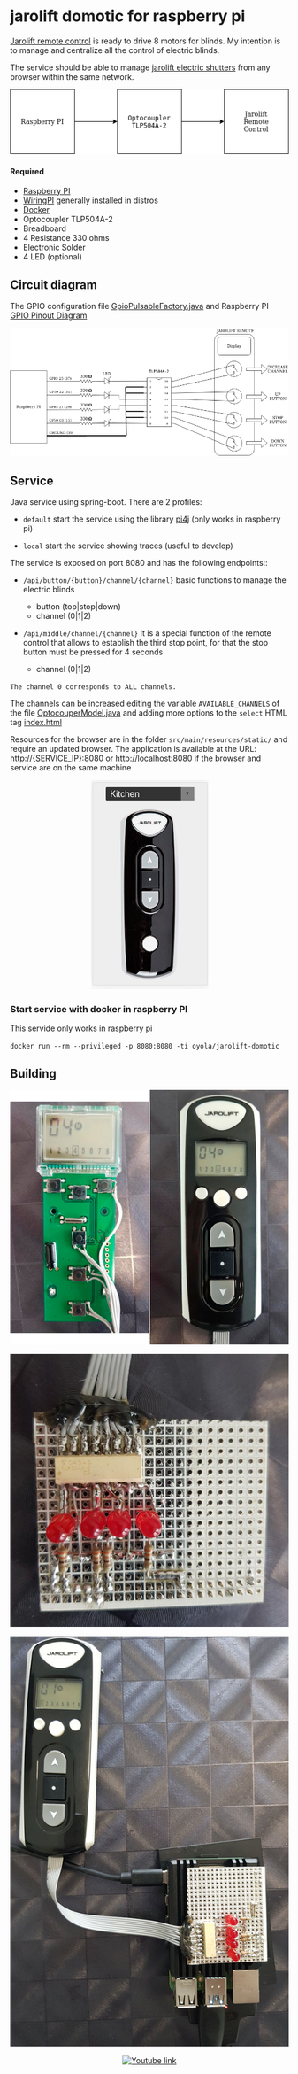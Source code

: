 # jarolift domotic for raspberry pi

[Jarolift remote control](https://www.jarolift.de/files/jarolift/manuals/handsender/en/Jarolift_TDRC_08_16_EN.pdf) is ready to drive 8 motors for blinds. My intention is to manage and centralize all the control of electric blinds.

The service should be able to manage [jarolift electric shutters](https://www.jarolift.de/rollladenmotoren.html) from any browser within the same network.

<p align="center">
   <img alt="proposal diagram" src="./.github/docs/proposal_diagram.png" />
</p>

#### Required

* [Raspberry PI](https://www.raspberrypi.org/)
* [WiringPI](http://wiringpi.com/) generally installed in distros
* [Docker](https://www.docker.com/blog/happy-pi-day-docker-raspberry-pi/)
* Optocoupler TLP504A-2
* Breadboard
* 4 Resistance 330 ohms
* Electronic Solder
* 4 LED (optional)

## Circuit diagram

The GPIO configuration file [GpioPulsableFactory.java](./src/main/java/com/jarolift/domotic/model/GpioPulsableFactory.java) 
and Raspberry PI [GPIO Pinout Diagram](https://pi4j.com/1.2/images/j8header-3b-plus.png) 

<p align="center">
   <img alt="circuit diagram" src="./.github/docs/circuit_diagram_wiringpi.png" />
</p>

## Service

Java service using spring-boot. There are 2 profiles:

* `default` start the service using the library [pi4j](https://pi4j.com/) (only works in raspberry pi)

* `local` start the service showing traces (useful to develop)

The service is exposed on port 8080 and has the following endpoints::

* `/api/button/{button}/channel/{channel}` basic functions to manage the electric blinds
    * button (top|stop|down)
    * channel (0|1|2)

* `/api/middle/channel/{channel}` It is a special function of the remote control that allows to establish the third stop point, for that the stop button must be pressed for 4 seconds
    * channel (0|1|2)
    
`The channel 0 corresponds to ALL channels.`
 
The channels can be increased editing the variable `AVAILABLE_CHANNELS` of the file [OptocouperModel.java](./src/main/java/com/jarolift/domotic/model/OptocouperModel.java)
and adding more options to the `select` HTML tag [index.html](./src/main/resources/static/index.html)

Resources for the browser are in the folder `src/main/resources/static/` and require an updated browser.
The application is available at the URL: http://{SERVICE_IP}:8080 or [http://localhost:8080](http://localhost:8080) if the browser and service are on the same machine

<p align="center">
   <img alt="browser resource" src="./.github/docs/browser.png" />
</p>

### Start service with docker in raspberry PI

This servide only works in raspberry pi

`docker run --rm --privileged -p 8080:8080 -ti oyola/jarolift-domotic`

## Building

<p align="center">
   <a href="./.github/docs/soldered_remote_fullhd.jpg" target="_blank">
      <img alt="sodeted remote" src="./.github/docs/remote.jpg" />
   </a>
</p>

<p align="center">
    <a href="./.github/docs/soldered_circuit_fullhd.jpg" target="_blank">
      <img alt="soldered circuit" src="./.github/docs/soldered_circuit.jpg" />
   </a>   
</p>

<p align="center">
   <img alt="circuit and remote" src="./.github/docs/circuit_and_remote.jpg" />
</p>
 
<p align="center">
     <a href="https://youtu.be/6_NcTPTVSaU"><img src="https://img.youtube.com/vi/YOUTUBE_VIDEO_ID_HERE/0.jpg" alt="Youtube link"></a>
</p>

